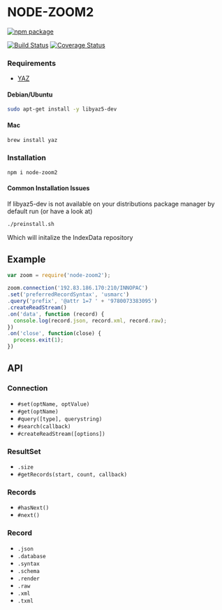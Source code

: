 NODE-ZOOM2
=========

[![npm package](https://nodei.co/npm/node-zoom2.png?downloads=true&downloadRank=true&stars=true)](https://nodei.co/npm/node-zoom2/)

[![Build Status](https://travis-ci.org/dengelke/node-zoom2.svg?branch=master)](https://travis-ci.org/dengelke/node-zoom2)
[![Coverage Status](https://coveralls.io/repos/github/dengelke/node-zoom2/badge.svg?branch=master)](https://coveralls.io/github/dengelke/node-zoom2?branch=master)

### Requirements

* [YAZ](http://www.indexdata.dk/yaz/)

#### Debian/Ubuntu

```bash
sudo apt-get install -y libyaz5-dev
```

#### Mac

```bash
brew install yaz
```

### Installation

```bash
npm i node-zoom2
```
#### Common Installation Issues

If libyaz5-dev is not available on your distributions package manager by default run (or have a look at)

```bash
./preinstall.sh
```

Which will initalize the IndexData repository

## Example

```javascript
var zoom = require('node-zoom2');

zoom.connection('192.83.186.170:210/INNOPAC')
.set('preferredRecordSyntax', 'usmarc')
.query('prefix', '@attr 1=7 ' + '9780073383095')
.createReadStream()
.on('data', function (record) {
  console.log(record.json, record.xml, record.raw);
})
.on('close', function(close) {
  process.exit(1);
})
```

## API

### Connection

* `#set(optName, optValue)`
* `#get(optName)`
* `#query([type], querystring)`
* `#search(callback)`
* `#createReadStream([options])`

### ResultSet

* `.size`
* `#getRecords(start, count, callback)`

### Records

* `#hasNext()`
* `#next()`

### Record

* `.json`
* `.database`
* `.syntax`
* `.schema`
* `.render`
* `.raw`
* `.xml`
* `.txml`